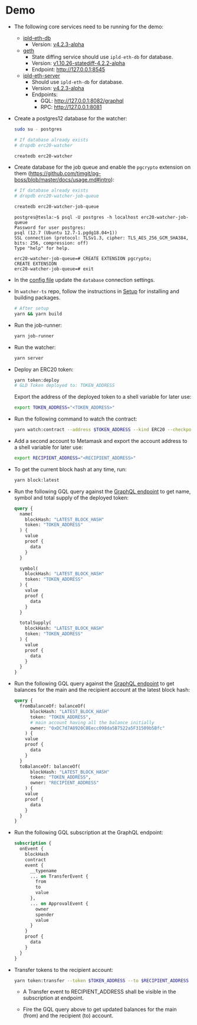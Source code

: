 # Demo

* The following core services need to be running for the demo:
  * [ipld-eth-db](https://github.com/cerc-io/ipld-eth-db)
    * Version: [v4.2.3-alpha](https://github.com/cerc-io/ipld-eth-db/releases/tag/v4.2.3-alpha)
  * [geth](https://github.com/cerc-io/go-ethereum)
    * State diffing service should use `ipld-eth-db` for database.
    * Version: [v1.10.26-statediff-4.2.2-alpha](https://github.com/cerc-io/go-ethereum/releases/tag/v1.10.26-statediff-4.2.2-alpha)
    * Endpoint: http://127.0.0.1:8545
  * [ipld-eth-server](https://github.com/cerc-io/ipld-eth-server)
    * Should use `ipld-eth-db` for database.
    * Version: [v4.2.3-alpha](https://github.com/cerc-io/ipld-eth-server/releases/tag/v4.2.3-alpha)
    * Endpoints:
      * GQL: http://127.0.0.1:8082/graphql
      * RPC: http://127.0.0.1:8081

* Create a postgres12 database for the watcher:

  ```bash
  sudo su - postgres

  # If database already exists
  # dropdb erc20-watcher

  createdb erc20-watcher
  ```

* Create database for the job queue and enable the `pgcrypto` extension on them (https://github.com/timgit/pg-boss/blob/master/docs/usage.md#intro):

  ```bash
  # If database already exists
  # dropdb erc20-watcher-job-queue

  createdb erc20-watcher-job-queue
  ```

  ```
  postgres@tesla:~$ psql -U postgres -h localhost erc20-watcher-job-queue
  Password for user postgres:
  psql (12.7 (Ubuntu 12.7-1.pgdg18.04+1))
  SSL connection (protocol: TLSv1.3, cipher: TLS_AES_256_GCM_SHA384, bits: 256, compression: off)
  Type "help" for help.

  erc20-watcher-job-queue=# CREATE EXTENSION pgcrypto;
  CREATE EXTENSION
  erc20-watcher-job-queue=# exit
  ```

* In the [config file](./environments/local.toml) update the `database` connection settings.

* In `watcher-ts` repo, follow the instructions in [Setup](../../README.md#setup) for installing and building packages.

  ```bash
  # After setup
  yarn && yarn build
  ```

* Run the job-runner:

  ```bash
  yarn job-runner
  ```

* Run the watcher:

  ```bash
  yarn server
  ```

* Deploy an ERC20 token:

  ```bash
  yarn token:deploy
  # GLD Token deployed to: TOKEN_ADDRESS
  ```

  Export the address of the deployed token to a shell variable for later use:

  ```bash
  export TOKEN_ADDRESS="<TOKEN_ADDRESS>"
  ```

* Run the following command to watch the contract:

  ```bash
  yarn watch:contract --address $TOKEN_ADDRESS --kind ERC20 --checkpoint false
  ```

* Add a second account to Metamask and export the account address to a shell variable for later use:

  ```bash
  export RECIPIENT_ADDRESS="<RECIPIENT_ADDRESS>"
  ```

* To get the current block hash at any time, run:

  ```bash
  yarn block:latest
  ```

* Run the following GQL query against the [GraphQL endpoint](http://127.0.0.1:3001/graphql) to get name, symbol and total supply of the deployed token:

  ```graphql
  query {
    name(
      blockHash: "LATEST_BLOCK_HASH"
      token: "TOKEN_ADDRESS"
    ) {
      value
      proof {
        data
      }
    }

    symbol(
      blockHash: "LATEST_BLOCK_HASH"
      token: "TOKEN_ADDRESS"
    ) {
      value
      proof {
        data
      }
    }

    totalSupply(
      blockHash: "LATEST_BLOCK_HASH"
      token: "TOKEN_ADDRESS"
    ) {
      value
      proof {
        data
      }
    }
  }
  ```

* Run the following GQL query against the [GraphQL endpoint](http://127.0.0.1:3001/graphql) to get balances for the main and the recipient account at the latest block hash:

  ```graphql
  query {
    fromBalanceOf: balanceOf(
        blockHash: "LATEST_BLOCK_HASH"
        token: "TOKEN_ADDRESS",
        # main account having all the balance initially
        owner: "0xDC7d7A8920C8Eecc098da5B7522a5F31509b5Bfc"
      ) {
      value
      proof {
        data
      }
    }
    toBalanceOf: balanceOf(
        blockHash: "LATEST_BLOCK_HASH"
        token: "TOKEN_ADDRESS",
        owner: "RECIPIENT_ADDRESS"
      ) {
      value
      proof {
        data
      }
    }
  }
  ```

* Run the following GQL subscription at the GraphQL endpoint:

  ```graphql
  subscription {
    onEvent {
      blockHash
      contract
      event {
        __typename
        ... on TransferEvent {
          from
          to
          value
        },
        ... on ApprovalEvent {
          owner
          spender
          value
        }
      }
      proof {
        data
      }
    }
  }
  ```

* Transfer tokens to the recipient account:

  ```bash
  yarn token:transfer --token $TOKEN_ADDRESS --to $RECIPIENT_ADDRESS --amount 100
  ```

  * A Transfer event to RECIPIENT_ADDRESS shall be visible in the subscription at endpoint.

  * Fire the GQL query above to get updated balances for the main (from) and the recipient (to) account.
